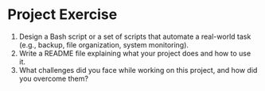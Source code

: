 # Project Exercise

1. Design a Bash script or a set of scripts that automate a real-world task (e.g., backup, file organization, system monitoring).
2. Write a README file explaining what your project does and how to use it.
3. What challenges did you face while working on this project, and how did you overcome them?
